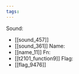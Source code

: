 ```yaml
---
tags:
---
```

Sound:
- [[sound_457]]
- [[sound_361]]
Name:
- [[name_11]]
Fn:
- [[t2101_function9]]
Flag:
- [[flag_9476]]
